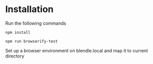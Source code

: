 # Installation

Run the following commands

	npm install

	npm run browserify-test


Set up a browser environment on blendle.local and map it to current directory